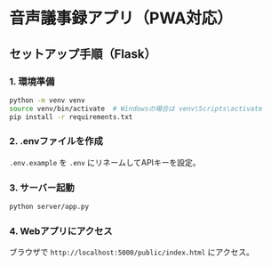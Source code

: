 # 音声議事録アプリ（PWA対応）

## セットアップ手順（Flask）

### 1. 環境準備
```bash
python -m venv venv
source venv/bin/activate  # Windowsの場合は venv\Scripts\activate
pip install -r requirements.txt
```

### 2. .envファイルを作成
`.env.example` を `.env` にリネームしてAPIキーを設定。

### 3. サーバー起動
```bash
python server/app.py
```

### 4. Webアプリにアクセス
ブラウザで `http://localhost:5000/public/index.html` にアクセス。
